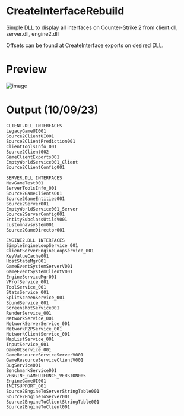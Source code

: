 # CreateInterfaceRebuild
 Simple DLL to display all interfaces on Counter-Strike 2 from client.dll, server.dll, engine2.dll

 Offsets can be found at CreateInterface exports on desired DLL.

# Preview
![image](https://github.com/keybangz/CreateInterfaceRebuild/assets/23132897/c3bf09c1-33bd-4464-9d0f-852aff586509)

# Output (10/09/23)
```
CLIENT.DLL INTERFACES
LegacyGameUI001
Source2ClientUI001
Source2ClientPrediction001
ClientToolsInfo_001
Source2Client002
GameClientExports001
EmptyWorldService001_Client
Source2ClientConfig001

SERVER.DLL INTERFACES
NavGameTest001
ServerToolsInfo_001
Source2GameClients001
Source2GameEntities001
Source2Server001
EmptyWorldService001_Server
Source2ServerConfig001
EntitySubclassUtilsV001
customnavsystem001
Source2GameDirector001

ENGINE2.DLL INTERFACES
SimpleEngineLoopService_001
ClientServerEngineLoopService_001
KeyValueCache001
HostStateMgr001
GameEventSystemServerV001
GameEventSystemClientV001
EngineServiceMgr001
VProfService_001
ToolService_001
StatsService_001
SplitScreenService_001
SoundService_001
ScreenshotService001
RenderService_001
NetworkService_001
NetworkServerService_001
NetworkP2PService_001
NetworkClientService_001
MapListService_001
InputService_001
GameUIService_001
GameResourceServiceServerV001
GameResourceServiceClientV001
BugService001
BenchmarkService001
VENGINE_GAMEUIFUNCS_VERSION005
EngineGameUI001
INETSUPPORT_001
Source2EngineToServerStringTable001
Source2EngineToServer001
Source2EngineToClientStringTable001
Source2EngineToClient001
```

